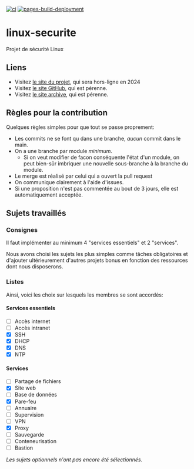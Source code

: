 [![ci](https://github.com/IRS-projets/linux-securite/actions/workflows/ci.yml/badge.svg?event=push)](https://github.com/IRS-projets/linux-securite/actions/workflows/ci.yml)
[![pages-build-deployment](https://github.com/IRS-projets/linux-securite/actions/workflows/pages/pages-build-deployment/badge.svg)](https://github.com/IRS-projets/linux-securite/actions/workflows/pages/pages-build-deployment)

# linux-securite

Projet de sécurité Linux

## Liens

 - Visitez [le site du projet](https://projetlinux.site), qui sera hors-ligne en 2024
 - Visitez [le site GitHub](https://irs-projets.github.io/linux-securite/), qui est pérenne.
 - Visitez [le site archive](https://projetlinux.frolov.eu/), qui est pérenne. 
 
## Règles pour la contribution

Quelques règles simples pour que tout se passe proprement:

 - Les commits ne se font qu dans une branche, *aucun* commit dans le main.
 - On a une branche par module *minimum*. 
   - Si on veut modifier de facon conséquente l'état d'un module, on peut bien-sûr imbriquer une nouvelle sous-branche à la branche du module. 
 - Le merge est réalisé par celui qui a ouvert la pull request
 - On communique clairement à l'aide d'issues.
 - Si une proposition n'est pas commentée au bout de 3 jours, elle est automatiquement acceptée. 

## Sujets travaillés

### Consignes

Il faut implémenter au minimum 4 "services essentiels" et 2 "services".

Nous avons choisi les sujets les plus simples comme tâches obligatoires et d'ajouter ultérieurement d'autres projets bonus en fonction des ressources dont nous disposerons. 

### Listes

Ainsi, voici les choix sur lesquels les membres se sont accordés:

#### Services essentiels

 - [ ] Accès internet
 - [ ] Accès intranet
 - [x] SSH
 - [x] DHCP
 - [x] DNS
 - [x] NTP

#### Services

 - [ ] Partage de fichiers
 - [x] Site web
 - [ ] Base de données
 - [x] Pare-feu
 - [ ] Annuaire
 - [ ] Supervision
 - [ ] VPN
 - [x] Proxy
 - [ ] Sauvegarde
 - [ ] Conteneurisation
 - [ ] Bastion

*Les sujets optionnels n'ont pas encore été sélectionnés.*
